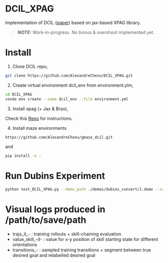 # DCIL_XPAG
Implementation of DCIL ([paper](https://arxiv.org/abs/2204.07404)) based on jax-based XPAG library. 

> **_NOTE:_**  Work-in-progress. No bonus & overshoot implemented yet. 

# Install 

1. Clone DCIL repo,

```sh
git clone https://github.com/AlexandreChenu/DCIL_XPAG.git
```

2. Create virtual environment dcil_env from environment.ylm,

```sh
cd DCIL_XPAG
conda env create --name dcil_env --file environment.yml
```

3. Install xpag (+ Jax & Brax),

Check this [Repo](https://github.com/perrin-isir/xpag) for instructions. 

4. Install maze environments 

```sh
https://github.com/AlexandreChenu/gmaze_dcil.git
```

and 

```sh
pip install -e .
```

# Run Dubins Experiment

```sh
python test_DCIL_XPAG.py --demo_path ./demos/dubins_convert/1.demo --save_path /path/to/save/path
```

# Visual logs produced in /path/to/save/path

- trajs_it_- : training rollouts + skill-chaining evaluation
- value_skill_-_it_- : value for x-y position of skill starting state for different orientations 
- transitions_- : sampled training transitions + segment between true desired goal and relabelled desired goal

